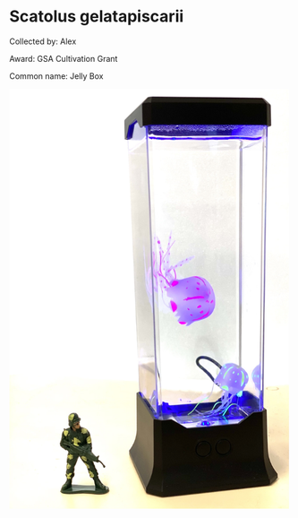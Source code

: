 # Scatolus gelatapiscarii

Collected by: Alex

Award: GSA Cultivation Grant

Common name: Jelly Box 

<img src='IMG_9663.jpg' alt='IMG_9663' width='500'/>

